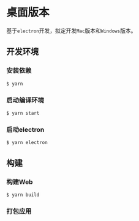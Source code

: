 # 桌面版本

基于`electron`开发，拟定开发`Mac`版本和`Windows`版本。

## 开发环境

### 安装依赖

```
$ yarn
```

### 启动编译环境

```
$ yarn start

```

### 启动electron

```
$ yarn electron
```

## 构建

### 构建Web

```
$ yarn build
```

### 打包应用
